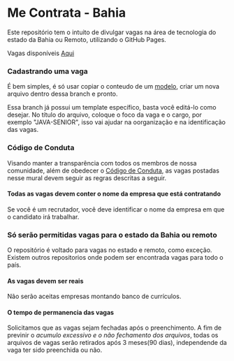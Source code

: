 # Me Contrata - Bahia

Este repositório tem o intuito de divulgar vagas na área de tecnologia do estado da Bahia ou Remoto, utilizando o GitHub Pages.

Vagas disponíveis [Aqui](https://github.com/ssamuel07/me-contrata-ba/tree/gh-pages)

### Cadastrando uma vaga

É bem simples, é só usar copiar o conteudo de um [modelo](), criar um nova arquivo dentro dessa branch e pronto. 

Essa branch já possui um template específico, basta você editá-lo como desejar. No título do arquivo, coloque o foco da vaga e o cargo, por exemplo "JAVA-SENIOR", isso vai ajudar na oorganização e na identificação das vagas.

### Código de Conduta
Visando manter a transparência com todos os membros de nossa comunidade, além de obedecer o [Código de Conduta](https://github.com/joaldotavares/vagas-bahia/blob/master/docs/CODE_OF_CONDUCT.md), as vagas postadas nesse mural devem seguir as regras descritas a seguir.

#### Todas as vagas devem conter o nome da empresa que está contratando
Se você é um recrutador, você deve identificar o nome da empresa em que o candidato irá trabalhar.

### Só serão permitidas vagas para o estado da Bahia ou remoto
O repositório é voltado para vagas no estado e remoto, como exceção. Existem outros repositorios onde podem ser encontrada vagas para todo o país.

#### As vagas devem ser reais
Não serão aceitas empresas montando banco de currículos.

#### O tempo de permanencia das vagas
Solicitamos que as vagas sejam fechadas após o preenchimento. A fim de previnir o _acumulo excessivo e o não fechamento dos arquivos_, todas os arquivos de vagas serão retirados após 3 meses(90 dias), independende da vaga ter sido preenchida ou não.
